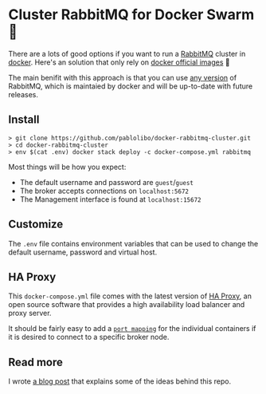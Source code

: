 # Cluster RabbitMQ for Docker Swarm :rabbit:

There are a lots of good options if you want to run a [RabbitMQ](https://hub.docker.com/_/rabbitmq/) cluster in [docker](http://docker.com/). Here's an solution that only rely on [docker official images](https://hub.docker.com/_/rabbitmq/) :tada:

The main benifit with this approach is that you can use [any version](https://hub.docker.com/r/library/rabbitmq/tags/) of RabbitMQ, which is maintaied by docker and will be up-to-date with future releases.

## Install

```
> git clone https://github.com/pablolibo/docker-rabbitmq-cluster.git
> cd docker-rabbitmq-cluster
> env $(cat .env) docker stack deploy -c docker-compose.yml rabbitmq
```

Most things will be how you expect:

* The default username and password are `guest`/`guest`
* The broker accepts connections on `localhost:5672`
* The Management interface is found at `localhost:15672`

## Customize

The `.env` file contains environment variables that can be used to change the default username, password and virtual host.

## HA Proxy

This `docker-compose.yml` file comes with the latest version of [HA Proxy](http://www.haproxy.org/), an open source software that provides a high availability load balancer and proxy server.

It should be fairly easy to add a [`port mapping`](https://docs.docker.com/compose/compose-file/#ports) for the individual containers if it is desired to connect to a specific broker node.

## Read more

I wrote [a blog post](http://fellowdeveloper.se/2017/05/24/cluster-rabbitmq-in-docker/) that explains some of the ideas behind this repo.
